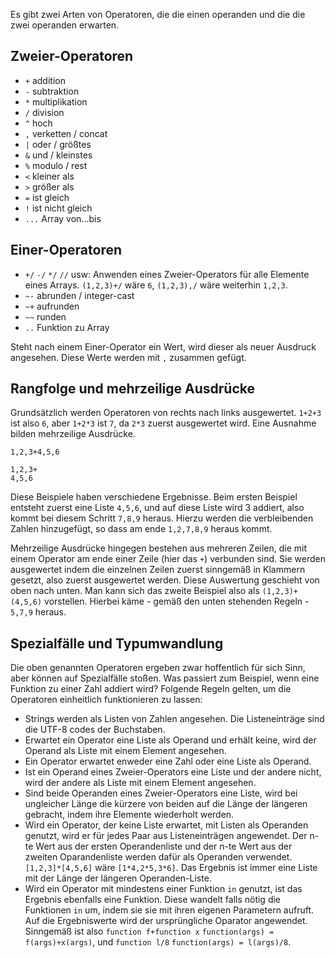 Es gibt zwei Arten von Operatoren, die die einen operanden und die die zwei operanden erwarten.
## Zweier-Operatoren
* `+` addition
* `-` subtraktion
* `*` multiplikation
* `/` division
* `^` hoch
* `,` verketten / concat
* `|` oder / größtes
* `&` und / kleinstes
* `%` modulo / rest
* `<` kleiner als
* `>` größer als
* `=` ist gleich
* `!` ist nicht gleich
* `...` Array von...bis
## Einer-Operatoren
* `+/` `-/` `*/` `//` usw: Anwenden eines Zweier-Operators für alle Elemente eines Arrays. `(1,2,3)+/` wäre `6`, `(1,2,3),/` wäre weiterhin `1,2,3`.
* `~-` abrunden / integer-cast
* `~+` aufrunden
* `~~` runden
* `..` Funktion zu Array

Steht nach einem Einer-Operator ein Wert, wird dieser als neuer Ausdruck angesehen. Diese Werte werden mit `,` zusammen gefügt.
## Rangfolge und mehrzeilige Ausdrücke
Grundsätzlich werden Operatoren von rechts nach links ausgewertet. `1+2+3` ist also `6`, aber `1+2*3` ist `7`, da `2*3` zuerst ausgewertet wird.
Eine Ausnahme bilden mehrzeilige Ausdrücke.
```
1,2,3+4,5,6

1,2,3+
4,5,6
```
Diese Beispiele haben verschiedene Ergebnisse. Beim ersten Beispiel entsteht zuerst eine Liste `4,5,6`, und auf diese Liste wird 3 addiert, also kommt bei diesem Schritt `7,8,9` heraus. Hierzu werden die verbleibenden Zahlen hinzugefügt, so dass am ende `1,2,7,8,9` heraus kommt.

Mehrzeilige Ausdrücke hingegen bestehen aus mehreren Zeilen, die mit einem Operator am ende einer Zeile (hier das `+`) verbunden sind.
Sie werden ausgewertet indem die einzelnen Zeilen zuerst sinngemäß in Klammern gesetzt, also zuerst ausgewertet werden. Diese Auswertung geschieht von oben nach unten. Man kann sich das zweite Beispiel also als `(1,2,3)+(4,5,6)` vorstellen. Hierbei käme - gemäß den unten stehenden Regeln - `5,7,9` heraus.
## Spezialfälle und Typumwandlung
Die oben genannten Operatoren ergeben zwar hoffentlich für sich Sinn, aber können auf Spezialfälle stoßen. Was passiert zum Beispiel, wenn eine Funktion zu einer Zahl addiert wird? Folgende Regeln gelten, um die Operatoren einheitlich funktionieren zu lassen:
* Strings werden als Listen von Zahlen angesehen. Die Listeneinträge sind die UTF-8 codes der Buchstaben.
* Erwartet ein Operator eine Liste als Operand und erhält keine, wird der Operand als Liste mit einem Element angesehen.
* Ein Operator erwartet enweder eine Zahl oder eine Liste als Operand.
* Ist ein Operand eines Zweier-Operators eine Liste und der andere nicht, wird der andere als Liste mit einem Element angesehen.
* Sind beide Operanden eines Zweier-Operators eine Liste, wird bei ungleicher Länge die kürzere von beiden auf die Länge der längeren gebracht, indem ihre Elemente wiederholt werden.
* Wird ein Operator, der keine Liste erwartet, mit Listen als Operanden genutzt, wird er für jedes Paar aus Listeneinträgen angewendet. Der n-te Wert aus der ersten Operandenliste und der n-te Wert aus der zweiten Oparandenliste werden dafür als Operanden verwendet. `[1,2,3]*[4,5,6]` wäre `[1*4,2*5,3*6]`. Das Ergebnis ist immer eine Liste mit der Länge der längeren Operanden-Liste.
* Wird ein Operator mit mindestens einer Funktion `in` genutzt, ist das Ergebnis ebenfalls eine Funktion. Diese wandelt falls nötig die Funktionen `in` um, indem sie sie mit ihren eigenen Parametern aufruft. Auf die Ergebniswerte wird der ursprüngliche Oparator angewendet. Sinngemäß ist also `function f+function x` `function(args) = f(args)+x(args)`, und `function l/8` `function(args) = l(args)/8`.
